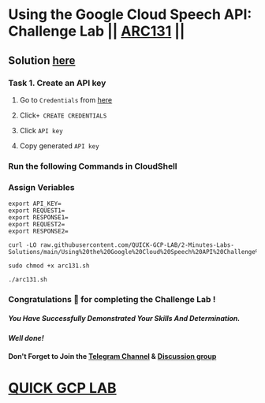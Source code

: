 # Using the Google Cloud Speech API: Challenge Lab || [ARC131](https://www.cloudskillsboost.google/focuses/65993?parent=catalog) ||

## Solution [here](https://youtu.be/5Wzpy6Y2yPk)

### Task 1. Create an API key

1. Go to `Credentials` from [here](https://console.cloud.google.com/apis/credentials)

2. Click`+ CREATE CREDENTIALS`

3. Click `API key`

4. Copy generated `API key`

### Run the following Commands in CloudShell

### Assign Veriables
```
export API_KEY=
export REQUEST1=
export RESPONSE1=
export REQUEST2=
export RESPONSE2=
```
```
curl -LO raw.githubusercontent.com/QUICK-GCP-LAB/2-Minutes-Labs-Solutions/main/Using%20the%20Google%20Cloud%20Speech%20API%20Challenge%20Lab/arc131.sh

sudo chmod +x arc131.sh

./arc131.sh
```

### Congratulations 🎉 for completing the Challenge Lab !

##### *You Have Successfully Demonstrated Your Skills And Determination.*

#### *Well done!*

#### Don't Forget to Join the [Telegram Channel](https://t.me/QuickGcpLab) & [Discussion group](https://t.me/QuickGcpLabChats)

# [QUICK GCP LAB](https://www.youtube.com/@quickgcplab)
